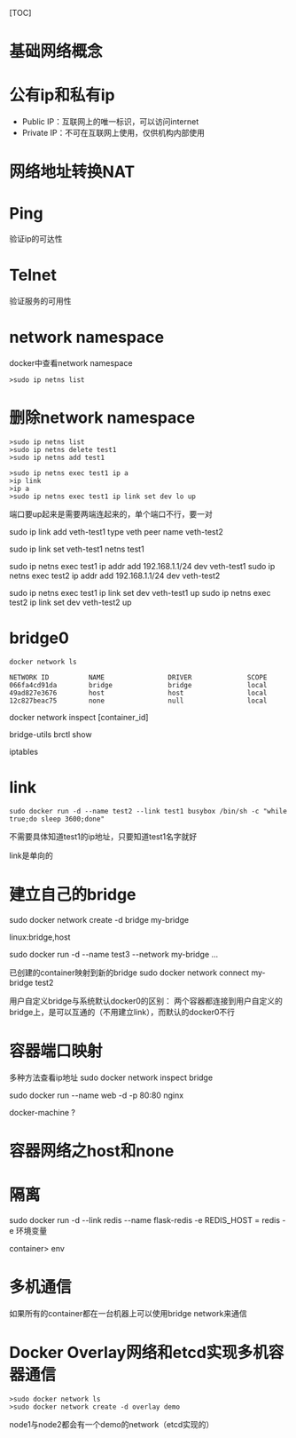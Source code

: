 [TOC]

# 基础网络概念
# 公有ip和私有ip
+ Public IP：互联网上的唯一标识，可以访问internet
+ Private IP：不可在互联网上使用，仅供机构内部使用

# 网络地址转换NAT

# Ping
验证ip的可达性

# Telnet
验证服务的可用性


# network namespace
docker中查看network namespace
```
>sudo ip netns list
```

# 删除network namespace
```
>sudo ip netns list
>sudo ip netns delete test1
>sudo ip netns add test1

>sudo ip netns exec test1 ip a
>ip link
>ip a
>sudo ip netns exec test1 ip link set dev lo up
```
端口要up起来是需要两端连起来的，单个端口不行，要一对


sudo ip link add veth-test1 type veth peer name veth-test2

sudo ip link set veth-test1 netns test1

sudo ip netns exec test1 ip addr add 192.168.1.1/24 dev veth-test1
sudo ip netns exec test2 ip addr add 192.168.1.1/24 dev veth-test2

sudo ip netns exec test1 ip link set dev veth-test1 up
sudo ip netns exec test2 ip link set dev veth-test2 up

# bridge0
```
docker network ls

NETWORK ID          NAME                DRIVER              SCOPE
066fa4cd91da        bridge              bridge              local
49ad827e3676        host                host                local
12c827beac75        none                null                local
```

docker network inspect [container_id]

bridge-utils
brctl show


iptables

# link

```
sudo docker run -d --name test2 --link test1 busybox /bin/sh -c "while true;do sleep 3600;done"
```

不需要具体知道test1的ip地址，只要知道test1名字就好

link是单向的

# 建立自己的bridge

sudo docker network create -d bridge my-bridge

linux:bridge,host

sudo docker run -d --name test3 --network my-bridge ...

已创建的container映射到新的bridge
sudo docker network connect my-bridge test2

用户自定义bridge与系统默认docker0的区别：
两个容器都连接到用户自定义的bridge上，是可以互通的（不用建立link），而默认的docker0不行

# 容器端口映射

多种方法查看ip地址
sudo docker network inspect bridge

sudo docker run --name web -d -p 80:80 nginx


docker-machine ?


# 容器网络之host和none


# 隔离
sudo docker run -d --link redis --name flask-redis -e REDIS_HOST = redis
-e 环境变量

container> env


# 多机通信
如果所有的container都在一台机器上可以使用bridge network来通信


# Docker Overlay网络和etcd实现多机容器通信

```
>sudo docker network ls
>sudo docker network create -d overlay demo
```

node1与node2都会有一个demo的network（etcd实现的）


